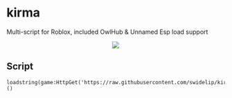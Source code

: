
# kirma
Multi-script for Roblox, included OwlHub &amp; Unnamed Esp load support
<p align="center">
  <img src="https://user-images.githubusercontent.com/78678868/125158018-bb914500-e15d-11eb-914c-fb907a842902.png">
</p>

Script
----
```
loadstring(game:HttpGet('https://raw.githubusercontent.com/swidelip/kirma/main/kirma.lua'))()
```
